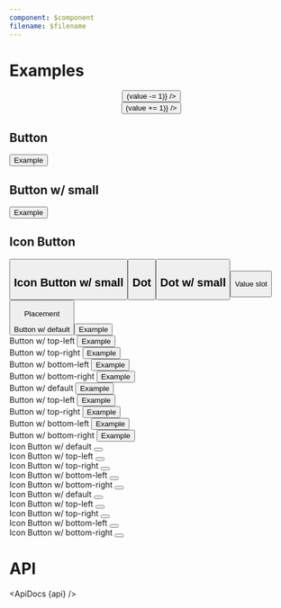 ```yaml
---
component: $component
filename: $filename
---
```


<script>
  import { mdiFilterVariant, mdiPlus, mdiMinus } from '@mdi/js';

  import api from '$lib/components/Badge.svelte?raw&sveld';
  import ApiDocs from '$lib/components/ApiDocs.svelte';

  import Badge from '$lib/components/Badge.svelte';
  import Button from '$lib/components/Button.svelte';
  import Icon from '$lib/components/Icon.svelte';
  import Preview from '$lib/components/Preview.svelte';
  import SectionDivider from '$lib/components/SectionDivider.svelte';
  import Stack from '$lib/components/Stack.svelte';
  import TextField from '$lib/components/TextField.svelte';

  let value = 1;
</script>

# Examples

<TextField type="integer" bind:value align="center" class="w-24">
  <div slot="prepend">
    <Button icon={mdiMinus} on:click={() => (value -= 1)} />
  </div>
  <div slot="append">
    <Button icon={mdiPlus} on:click={() => (value += 1)} />
  </div>
</TextField>

## Button

<Preview>
  <Badge {value}>
    <Button class="border">Example</Button>
  </Badge>
</Preview>

## Button w/ small

<Preview>
  <Badge {value} small>
    <Button class="border">Example</Button>
  </Badge>
</Preview>

## Icon Button

<Preview>
  <Badge {value} circle>
    <Button icon={mdiFilterVariant} class="border p-3" />
  </Badge>
</Preview>

## Icon Button w/ small

<Preview>
  <Badge {value} circle small>
    <Button icon={mdiFilterVariant} class="border p-3" />
  </Badge>
</Preview>

## Dot

<Preview>
  <Badge {value} dot>
    <Button icon={mdiFilterVariant} class="border p-3" />
  </Badge>
</Preview>

## Dot w/ small

<Preview>
  <Badge {value} dot small>
    <Button icon={mdiFilterVariant} class="border p-3" />
  </Badge>
</Preview>

<SectionDivider>Value slot</SectionDivider>

<Preview>
  <Badge {value} circle>
    <Button icon={mdiFilterVariant} class="border p-3" />
    <div slot="value" class="border bg-green-500 text-white rounded-full">
      <Icon path={mdiPlus} />
    </div>
  </Badge>
</Preview>

<!-- ## Corner (multi) w/ Icon Button
<Preview>
<Stack stack inline>
  <Button icon={mdiFilterVariant} class="border p-3" />
  <div
    class="bg-red-500 rounded-full h-4 w-4 -mt-1 text-xs flex items-center justify-center self-start justify-self-end border border-white"
  />
  <div
    class="bg-green-500 rounded-full h-4 w-4 text-xs flex items-center justify-center self-end justify-self-end border border-white"
  />
</Stack>
</Preview> -->

<SectionDivider>Placement</SectionDivider>

<div class="grid grid-cols-5 gap-4">
  <div>
    <div class="text-sm text-black/50">Button w/ default</div>
    <Preview>
      <Badge {value}>
        <Button class="border">Example</Button>
      </Badge>
    </Preview>
  </div>

  <div>
    <span class="text-sm text-black/50">Button w/ top-left</span>
    <Preview>
      <Badge {value} placement="top-left">
        <Button class="border">Example</Button>
      </Badge>
    </Preview>
  </div>

  <div>
    <span class="text-sm text-black/50">Button w/ top-right</span>
    <Preview>
      <Badge {value} placement="top-right">
        <Button class="border">Example</Button>
      </Badge>
    </Preview>
  </div>

  <div>
    <span class="text-sm text-black/50">Button w/ bottom-left</span>
    <Preview>
      <Badge {value} placement="bottom-left">
        <Button class="border">Example</Button>
      </Badge>
    </Preview>
  </div>

  <div>
    <span class="text-sm text-black/50">Button w/ bottom-right</span>
    <Preview>
      <Badge {value} placement="bottom-right">
        <Button class="border">Example</Button>
      </Badge>
    </Preview>
  </div>

  <div>
    <span class="text-sm text-black/50">Button w/ default</span>
    <Preview>
      <Badge {value} small>
        <Button class="border">Example</Button>
      </Badge>
    </Preview>
  </div>

  <div>
    <span class="text-sm text-black/50">Button w/ top-left</span>
    <Preview>
      <Badge {value} small placement="top-left">
        <Button class="border">Example</Button>
      </Badge>
    </Preview>
  </div>

  <div>
    <span class="text-sm text-black/50">Button w/ top-right</span>
    <Preview>
      <Badge {value} small placement="top-right">
        <Button class="border">Example</Button>
      </Badge>
    </Preview>
  </div>

  <div>
    <span class="text-sm text-black/50">Button w/ bottom-left</span>
    <Preview>
      <Badge {value} small placement="bottom-left">
        <Button class="border">Example</Button>
      </Badge>
    </Preview>
  </div>

  <div>
    <span class="text-sm text-black/50">Button w/ bottom-right</span>
    <Preview>
      <Badge {value} small placement="bottom-right">
        <Button class="border">Example</Button>
      </Badge>
    </Preview>
  </div>

  <div>
    <span class="text-sm text-black/50">Icon Button w/ default</span>
    <Preview>
      <Badge {value} circle>
        <Button icon={mdiFilterVariant} class="border p-3" />
      </Badge>
    </Preview>
  </div>

  <div>
    <span class="text-sm text-black/50">Icon Button w/ top-left</span>
    <Preview>
      <Badge {value} circle placement="top-left">
        <Button icon={mdiFilterVariant} class="border p-3" />
      </Badge>
    </Preview>
  </div>

  <div>
    <span class="text-sm text-black/50">Icon Button w/ top-right</span>
    <Preview>
      <Badge {value} circle placement="top-right">
        <Button icon={mdiFilterVariant} class="border p-3" />
      </Badge>
    </Preview>
  </div>

  <div>
    <span class="text-sm text-black/50">Icon Button w/ bottom-left</span>
    <Preview>
      <Badge {value} circle placement="bottom-left">
        <Button icon={mdiFilterVariant} class="border p-3" />
      </Badge>
    </Preview>
  </div>

  <div>
    <span class="text-sm text-black/50">Icon Button w/ bottom-right</span>
    <Preview>
      <Badge {value} circle placement="bottom-right">
        <Button icon={mdiFilterVariant} class="border p-3" />
      </Badge>
    </Preview>
  </div>

  <div>
    <span class="text-sm text-black/50">Icon Button w/ default</span>
    <Preview>
      <Badge {value} circle small>
        <Button icon={mdiFilterVariant} class="border p-3" />
      </Badge>
    </Preview>
  </div>

  <div>
    <span class="text-sm text-black/50">Icon Button w/ top-left</span>
    <Preview>
      <Badge {value} circle small placement="top-left">
        <Button icon={mdiFilterVariant} class="border p-3" />
      </Badge>
    </Preview>
  </div>

  <div>
    <span class="text-sm text-black/50">Icon Button w/ top-right</span>
    <Preview>
      <Badge {value} circle small placement="top-right">
        <Button icon={mdiFilterVariant} class="border p-3" />
      </Badge>
    </Preview>
  </div>

  <div>
    <span class="text-sm text-black/50">Icon Button w/ bottom-left</span>
    <Preview>
      <Badge {value} circle small placement="bottom-left">
        <Button icon={mdiFilterVariant} class="border p-3" />
      </Badge>
    </Preview>
  </div>

  <div>
    <span class="text-sm text-black/50">Icon Button w/ bottom-right</span>
    <Preview>
      <Badge {value} circle small placement="bottom-right">
        <Button icon={mdiFilterVariant} class="border p-3" />
      </Badge>
    </Preview>
  </div>
</div>

# API

<ApiDocs {api} />
